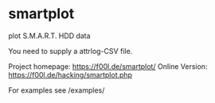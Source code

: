 # smartplot
plot S.M.A.R.T. HDD data

You need to supply a attrlog-CSV file.

Project homepage: https://f00l.de/smartplot/
Online Version: https://f00l.de/hacking/smartplot.php

For examples see /examples/
